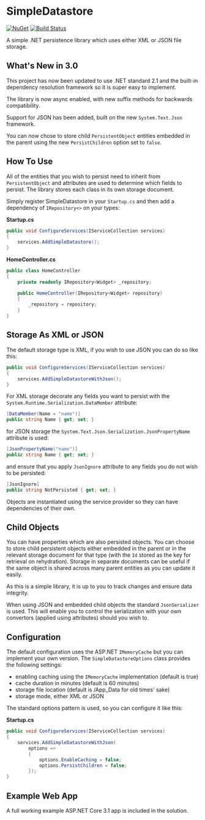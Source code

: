 # SimpleDatastore
[![NuGet](https://img.shields.io/nuget/v/SimpleDatastore.svg)](https://www.nuget.org/packages/SimpleDatastore/)
[![Build Status](https://dev.azure.com/robgwest/SimpleDatastore/_apis/build/status/robertgregorywest.SimpleDatastore?branchName=master)](https://dev.azure.com/robgwest/SimpleDatastore/_build/latest?definitionId=3&branchName=master)

A simple .NET persistence library which uses either XML or JSON file storage.

## What's New in 3.0

This project has now been updated to use .NET standard 2.1 and the built-in 
dependency resolution framework so it is super easy to implement.

The library is now async enabled, with new suffix methods for 
backwards compatibility.

Support for JSON has been added, built on the new `System.Text.Json` framework.

You can now chose to store child `PersistentObject` entities embedded in the parent
using the new `PersistChildren` option set to `false`.

## How To Use

All of the entities that you wish to persist need to inherit from `PersistentObject` 
and attributes are used to determine which fields to persist. The library stores 
each class in its own storage document.

Simply register SimpleDatastore in your `Startup.cs` and 
then add a dependency of `IRepository<>` on your types:

**Startup.cs**

```csharp
public void ConfigureServices(IServiceCollection services)
{
	services.AddSimpleDatastore();
}
```

**HomeController.cs**

```csharp
public class HomeController
{
	private readonly IRepository<Widget> _repository;

	public HomeController(IRepository<Widget> repository)
	{
		_repository = repository;
	}
}
```



## Storage As XML or JSON
The default storage type is XML, if you wish to use JSON you can do so
 like this:

```csharp
public void ConfigureServices(IServiceCollection services)
{
	services.AddSimpleDatastoreWithJson();
}
```

For XML storage decorate any fields you want to persist with 
the `System.Runtime.Serialization.DataMember` attribute:

```csharp
[DataMember(Name = "name")]
public string Name { get; set; }
```

for JSON storage the `System.Text.Json.Serialization.JsonPropertyName` 
attribute is used:

```csharp
[JsonPropertyName("name")]
public string Name { get; set; }
```

and ensure that you apply `JsonIgnore` attribute to any fields you do not 
wish to be persisted:

```csharp
[JsonIgnore]
public string NotPersisted { get; set; }
```

Objects are instantiated using the service provider so they can have 
dependencies of their own. 

## Child Objects

You can have properties which are also persisted objects.
You can choose to store child persistent objects either embedded in the parent
or in the relevant storage document for that type (with the `Id` stored as the key
for retrieval on rehydration). Storage in separate documents can be useful if the
same object is shared across many parent entities as you can update it easily.

As this is a simple library, it is up to you to track changes and ensure data
integrity.

When using JSON and embedded child objects the standard `JsonSerializer` is
used. This will enable you to control the serialization with your own
convertors (applied using attributes) should you wish to.

## Configuration

The default configuration uses the ASP.NET `IMemoryCache` but you can implement your own 
version. The `SimpleDatastoreOptions` class provides the following settings:
* enabling caching using the `IMemoryCache` implementation (default is true)
* cache duration in minutes (default is 60 minutes)
* storage file location (default is /App_Data for old times' sake)
* storage mode, either XML or JSON

The standard options pattern is used, so you can configure it like this:

**Startup.cs**

```csharp
public void ConfigureServices(IServiceCollection services)
{
    services.AddSimpleDatastoreWithJson(
        options =>
        {
            options.EnableCaching = false;
            options.PersistChildren = false;
        });
}
```

## Example Web App
A full working example ASP.NET Core 3.1 app is included in the solution.